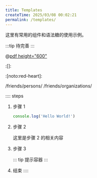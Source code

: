 ```yaml
---
title: Templates
createTime: 2025/03/08 00:02:21
permalink: /templates/
---
```


这里有常用的组件和语法糖的使用示例。

:::tip
待完善
:::


<ImageCard
image=""
title=""
description=""
href="/"
author=""
/>

<LinkCard icon="" href="" title="" ></LinkCard>

<RepoCard repo=""></RepoCard>

@[pdf height="600"]()

<kbd></kbd>

<CardGrid>
<LinkCard icon="" href="" title="" ></LinkCard>
<LinkCard icon="" href="" title="" ></LinkCard>
<LinkCard icon="" href="" title="" ></LinkCard>
<LinkCard icon="" href="" title="" ></LinkCard>
</CardGrid>

:[]:

:[noto:red-heart]:

/friends/persons/
/friends/organizations/

:::: steps
1. 步骤 1

   ```ts
   console.log('Hello World!')
   ```

2. 步骤 2

   这里是步骤 2 的相关内容

3. 步骤 3

   ::: tip
   提示容器
   :::

4. 结束
::::